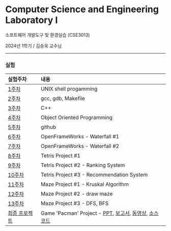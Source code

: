 # Computer Science and Engineering Laboratory I

소프트웨어 개발도구 및 환경실습 (CSE3013)

2024년 1학기 / 김승욱 교수님

---

### 실험
|실험주차|내용|
|:---|:---|
| [1주차](01주차)| UNIX shell progamming|
| [2주차](02주차)| gcc, gdb, Makefile|
| [3주차](03주차)| C++|
| [4주차](04주차)| Object Oriented Programming|
| [5주차](05주차)| github|
| [6주차](06주차)| OpenFrameWorks - Waterfall #1|
| [7주차](07주차)| OpenFrameWorks - Waterfall #2|
| [8주차](08주차)| Tetris Project #1|
| [9주차](09주차)| Tetris Project #2 - Ranking System|
| [10주차](10주차)| Tetris Project #3 - Recommendation System|
| [11주차](11주차)| Maze Project #1 - Kruskal Algorithm|
| [12주차](12주차)| Maze Project #2 - draw maze|
| [13주차](13주차)| Maze Project #3 - DFS, BFS|
| [최종 프로젝트](final-project)| Game 'Pacman' Project - [PPT](final-project/PPT_20191150_전현길.pptx), [보고서](final-project/보고서_20191150_전현길.pdf), [동영상](final-project/동영상_20191150_전현길.mp4), [소스 코드](final-project/Pacman)|
